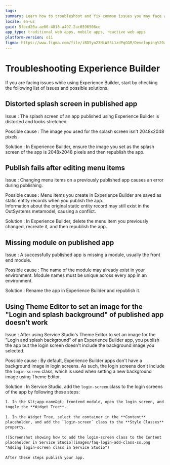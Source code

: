 ```yaml
---
tags:
summary: Learn how to troubleshoot and fix common issues you may face while using Experience Builder.
locale: en-us
guid: 5fbcd20a-ae06-4818-a497-2ac6596506ce
app_type: traditional web apps, mobile apps, reactive web apps
platform-version: o11
figma: https://www.figma.com/file/iBD5yo23NiW53L1zdPqGGM/Developing%20an%20Application?node-id=4454:3212
---
```


# Troubleshooting Experience Builder

If you are facing issues while using Experience Builder, start by checking the following list of issues and possible solutions.

## Distorted splash screen in published app

Issue
:   The splash screen of an app published using Experience Builder is distorted and looks stretched.

Possible cause
:   The image you used for the splash screen isn't 2048x2048 pixels.

Solution
:   In Experience Builder, ensure the image you set as the splash screen of the app is 2048x2048 pixels and then republish the app.

## Publish fails after editing menu items

Issue
:   Changing menu items on a previously published app causes an error during publishing.

Possible cause
:   Menu items you create in Experience Builder are saved as static entity records when you publish the app.  
    Information about the original static entity record may still exist in the OutSystems metamodel, causing a conflict.

Solution
:   In Experience Builder, delete the menu item you previously changed, recreate it, and then republish the app.

## Missing module on published app

Issue
:   A successfully published app is missing a module, usually the front end module.

Possible cause
:   The name of the module may already exist in your environment. Module names must be unique across every app in an environment.

Solution
:   Rename the app in Experience Builder and republish it.

## Using Theme Editor to set an image for the "Login and splash background" of published app doesn't work

Issue
:   After using Service Studio's Theme Editor to set an image for the "Login and splash background" of an Experience Builder app, you publish the app but the login screen doesn't include the background image you selected.

Possible cause
:   By default, Experience Builder apps don't have a background image in login screens. As such, the login screens don't include the `login-screen` class, which is used when setting a new background image using Theme Editor.

Solution
:   In Service Studio, add the `login-screen` class to the login screens of the app by following these steps:

    1. In the &lt;app-name&gt; frontend module, open the login screen, and toggle the **Widget Tree**.

    1. In the Widget Tree, select the container in the **Content** placeholder, and add the `login-screen` class to the **Style Classes** property.

    ![Screenshot showing how to add the login-screen class to the Content placeholder in Service Studio](images/faq-login-add-class-ss.png "Adding login-screen class in Service Studio")

    After these steps publish your app.
